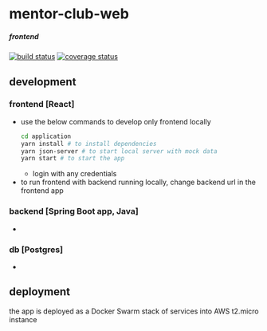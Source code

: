 # mentor-club-web
##### frontend
[![build status][build badge]][BUILD_URL]
[![coverage status][coverage badge]][COVERAGE_URL]


## development

### frontend [React]
* use the below commands to develop only frontend locally
  ```sh
  cd application
  yarn install # to install dependencies
  yarn json-server # to start local server with mock data
  yarn start # to start the app
  ``` 
  * login with any credentials
* to run frontend with backend running locally, change backend url in the frontend app

### backend [Spring Boot app, Java]
* 

### db [Postgres]
*

## deployment 
the app is deployed as a Docker Swarm stack of services into AWS t2.micro instance



[BUILD_URL]: https://travis-ci.org/ArtemAlagizov/mentor-club-react
[build badge]: https://img.shields.io/travis/ArtemAlagizov/mentor-club-react/master?style=flat-square
[COVERAGE_URL]: https://coveralls.io/github/ArtemAlagizov/mentor-club-react?branch=master
[coverage badge]: https://img.shields.io/coveralls/github/ArtemAlagizov/mentor-club-react.svg?style=flat-square&color=brightgreen
[QUALITY_URL]: https://www.codacy.com/manual/ArtemAlagizov/mentor-club-react
[quality badge]: https://img.shields.io/codacy/grade/cd908732011c47bf831d2b661684babf?style=flat-square
